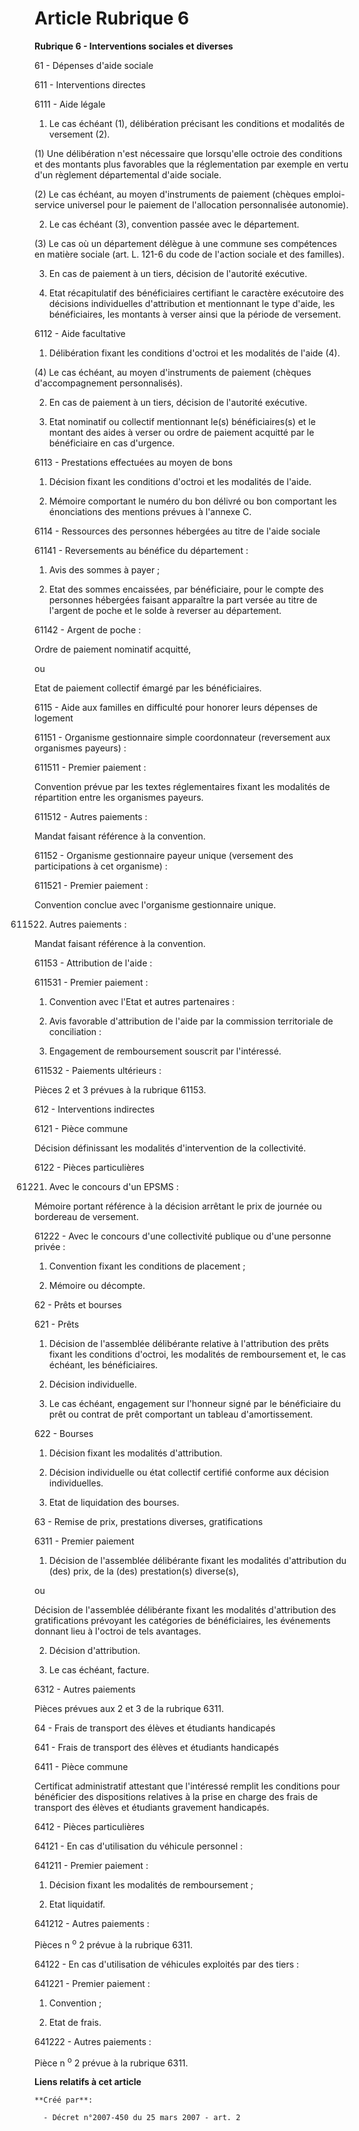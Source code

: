 # Article Rubrique 6

**Rubrique 6 - Interventions sociales et diverses**

61 - Dépenses d'aide sociale

611 - Interventions directes

6111 - Aide légale

1. Le cas échéant (1), délibération précisant les conditions et modalités de versement (2).

(1) Une délibération n'est nécessaire que lorsqu'elle octroie des conditions et des montants plus favorables que la
réglementation par exemple en vertu d'un règlement départemental d'aide sociale.

(2) Le cas échéant, au moyen d'instruments de paiement (chèques emploi-service universel pour le paiement de l'allocation
personnalisée autonomie).

2. Le cas échéant (3), convention passée avec le département.

(3) Le cas où un département délègue à une commune ses compétences en matière sociale (art. L. 121-6 du code de l'action
sociale et des familles).

3. En cas de paiement à un tiers, décision de l'autorité exécutive.

4. Etat récapitulatif des bénéficiaires certifiant le caractère exécutoire des décisions individuelles d'attribution et
mentionnant le type d'aide, les bénéficiaires, les montants à verser ainsi que la période de versement.

6112 - Aide facultative

1. Délibération fixant les conditions d'octroi et les modalités de l'aide (4).

(4) Le cas échéant, au moyen d'instruments de paiement (chèques d'accompagnement personnalisés).

2. En cas de paiement à un tiers, décision de l'autorité exécutive.

3. Etat nominatif ou collectif mentionnant le(s) bénéficiaires(s) et le montant des aides à verser ou ordre de paiement
acquitté par le bénéficiaire en cas d'urgence.

6113 - Prestations effectuées au moyen de bons

1. Décision fixant les conditions d'octroi et les modalités de l'aide.

2. Mémoire comportant le numéro du bon délivré ou bon comportant les énonciations des mentions prévues à l'annexe C.

6114 - Ressources des personnes hébergées au titre de l'aide sociale

61141 - Reversements au bénéfice du département :

1. Avis des sommes à payer ;

2. Etat des sommes encaissées, par bénéficiaire, pour le compte des personnes hébergées faisant apparaître la part versée au
titre de l'argent de poche et le solde à reverser au département.

61142 - Argent de poche :

Ordre de paiement nominatif acquitté,

ou

Etat de paiement collectif émargé par les bénéficiaires.

6115 - Aide aux familles en difficulté pour honorer leurs dépenses de logement

61151 - Organisme gestionnaire simple coordonnateur (reversement aux organismes payeurs) :

611511 - Premier paiement :

Convention prévue par les textes réglementaires fixant les modalités de répartition entre les organismes payeurs.

611512 - Autres paiements :

Mandat faisant référence à la convention.

61152 - Organisme gestionnaire payeur unique (versement des participations à cet organisme) :

611521 - Premier paiement :

Convention conclue avec l'organisme gestionnaire unique.

611522. Autres paiements :

Mandat faisant référence à la convention.

61153 - Attribution de l'aide :

611531 - Premier paiement :

1. Convention avec l'Etat et autres partenaires :

2. Avis favorable d'attribution de l'aide par la commission territoriale de conciliation :

3. Engagement de remboursement souscrit par l'intéressé.

611532 - Paiements ultérieurs :

Pièces 2 et 3 prévues à la rubrique 61153.

612 - Interventions indirectes

6121 - Pièce commune

Décision définissant les modalités d'intervention de la collectivité.

6122 - Pièces particulières

61221. Avec le concours d'un EPSMS :

Mémoire portant référence à la décision arrêtant le prix de journée ou bordereau de versement.

61222 - Avec le concours d'une collectivité publique ou d'une personne privée :

1. Convention fixant les conditions de placement ;

2. Mémoire ou décompte.

62 - Prêts et bourses

621 - Prêts

1. Décision de l'assemblée délibérante relative à l'attribution des prêts fixant les conditions d'octroi, les modalités de
remboursement et, le cas échéant, les bénéficiaires.

2. Décision individuelle.

3. Le cas échéant, engagement sur l'honneur signé par le bénéficiaire du prêt ou contrat de prêt comportant un tableau
d'amortissement.

622 - Bourses

1. Décision fixant les modalités d'attribution.

2. Décision individuelle ou état collectif certifié conforme aux décision individuelles.

3. Etat de liquidation des bourses.

63 - Remise de prix, prestations diverses, gratifications

6311 - Premier paiement

1. Décision de l'assemblée délibérante fixant les modalités d'attribution du (des) prix, de la (des) prestation(s)
diverse(s),

ou

Décision de l'assemblée délibérante fixant les modalités d'attribution des gratifications prévoyant les catégories de
bénéficiaires, les événements donnant lieu à l'octroi de tels avantages.

2. Décision d'attribution.

3. Le cas échéant, facture.

6312 - Autres paiements

Pièces prévues aux 2 et 3 de la rubrique 6311.

64 - Frais de transport des élèves et étudiants handicapés

641 - Frais de transport des élèves et étudiants handicapés

6411 - Pièce commune

Certificat administratif attestant que l'intéressé remplit les conditions pour bénéficier des dispositions relatives à la
prise en charge des frais de transport des élèves et étudiants gravement handicapés.

6412 - Pièces particulières

64121 - En cas d'utilisation du véhicule personnel :

641211 - Premier paiement :

1. Décision fixant les modalités de remboursement ;

2. Etat liquidatif.

641212 - Autres paiements :

Pièces n
  <sup>o</sup> 2 prévue à la rubrique 6311.

64122 - En cas d'utilisation de véhicules exploités par des tiers :

641221 - Premier paiement : 

1. Convention ;

2. Etat de frais.

641222 - Autres paiements :

Pièce n
  <sup>o</sup> 2 prévue à la rubrique 6311.

**Liens relatifs à cet article**

	**Créé par**:

	  - Décret n°2007-450 du 25 mars 2007 - art. 2
